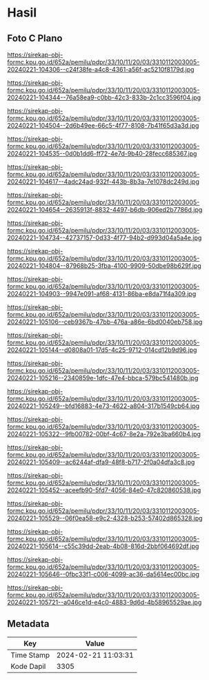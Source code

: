 # Hasil

## Foto C Plano

https://sirekap-obj-formc.kpu.go.id/652a/pemilu/pdpr/33/10/11/20/03/3310112003005-20240221-104306--c24f38fe-a4c8-4361-a56f-ac5210f8179d.jpg

https://sirekap-obj-formc.kpu.go.id/652a/pemilu/pdpr/33/10/11/20/03/3310112003005-20240221-104344--76a58ea9-c0bb-42c3-833b-2c1cc3596f04.jpg

https://sirekap-obj-formc.kpu.go.id/652a/pemilu/pdpr/33/10/11/20/03/3310112003005-20240221-104504--2d6b49ee-66c5-4f77-8108-7b41f65d3a3d.jpg

https://sirekap-obj-formc.kpu.go.id/652a/pemilu/pdpr/33/10/11/20/03/3310112003005-20240221-104535--0d0b1dd6-ff72-4e7d-9b40-28fecc685367.jpg

https://sirekap-obj-formc.kpu.go.id/652a/pemilu/pdpr/33/10/11/20/03/3310112003005-20240221-104617--4adc24ad-932f-443b-8b3a-7e1078dc249d.jpg

https://sirekap-obj-formc.kpu.go.id/652a/pemilu/pdpr/33/10/11/20/03/3310112003005-20240221-104654--2635913f-8832-4497-b6db-906ed2b7786d.jpg

https://sirekap-obj-formc.kpu.go.id/652a/pemilu/pdpr/33/10/11/20/03/3310112003005-20240221-104734--42737157-0d33-4f77-94b2-d993d04a5a4e.jpg

https://sirekap-obj-formc.kpu.go.id/652a/pemilu/pdpr/33/10/11/20/03/3310112003005-20240221-104804--87968b25-3fba-4100-9909-50dbe98b629f.jpg

https://sirekap-obj-formc.kpu.go.id/652a/pemilu/pdpr/33/10/11/20/03/3310112003005-20240221-104903--9947e091-af68-4131-86ba-e8da71f4a309.jpg

https://sirekap-obj-formc.kpu.go.id/652a/pemilu/pdpr/33/10/11/20/03/3310112003005-20240221-105106--ceb9367b-47bb-476a-a86e-6bd0040eb758.jpg

https://sirekap-obj-formc.kpu.go.id/652a/pemilu/pdpr/33/10/11/20/03/3310112003005-20240221-105144--d0808a01-17d5-4c25-9712-014cd12b9d96.jpg

https://sirekap-obj-formc.kpu.go.id/652a/pemilu/pdpr/33/10/11/20/03/3310112003005-20240221-105216--2340859e-1dfc-47e4-bbca-579bc541480b.jpg

https://sirekap-obj-formc.kpu.go.id/652a/pemilu/pdpr/33/10/11/20/03/3310112003005-20240221-105249--bfd16883-4e73-4622-a804-317b1549cb64.jpg

https://sirekap-obj-formc.kpu.go.id/652a/pemilu/pdpr/33/10/11/20/03/3310112003005-20240221-105322--9fb00782-00bf-4c67-8e2a-792e3ba660b4.jpg

https://sirekap-obj-formc.kpu.go.id/652a/pemilu/pdpr/33/10/11/20/03/3310112003005-20240221-105409--ac6244af-dfa9-48f8-b717-2f0a04dfa3c8.jpg

https://sirekap-obj-formc.kpu.go.id/652a/pemilu/pdpr/33/10/11/20/03/3310112003005-20240221-105452--aceefb90-5fd7-4056-84e0-47c820860538.jpg

https://sirekap-obj-formc.kpu.go.id/652a/pemilu/pdpr/33/10/11/20/03/3310112003005-20240221-105529--06f0ea58-e9c2-4328-b253-57402d865328.jpg

https://sirekap-obj-formc.kpu.go.id/652a/pemilu/pdpr/33/10/11/20/03/3310112003005-20240221-105614--c55c39dd-2eab-4b08-816d-2bbf064692df.jpg

https://sirekap-obj-formc.kpu.go.id/652a/pemilu/pdpr/33/10/11/20/03/3310112003005-20240221-105646--0fbc33f1-c006-4099-ac36-da5614ec00bc.jpg

https://sirekap-obj-formc.kpu.go.id/652a/pemilu/pdpr/33/10/11/20/03/3310112003005-20240221-105721--a046ce1d-e4c0-4883-9d6d-4b58965529ae.jpg


## Metadata

| Key        | Value               |
| ---------- | ------------------- |
| Time Stamp | 2024-02-21 11:03:31 |
| Kode Dapil | 3305                |



